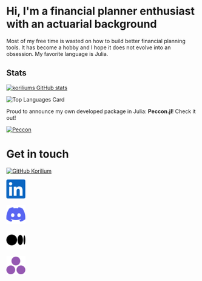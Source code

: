 
# Hi, I'm a financial planner enthusiast with an actuarial background 

Most of my free time is wasted on how to build better financial planning tools. It has become a hobby and I hope it does not evolve into an obsession. My favorite language is Julia. 

## Stats 

[![koriliums GitHub stats](https://github-readme-stats.vercel.app/api?username=korilium)](https://github.com/korilium/github-readme-stats)


![Top Languages Card](https://github-readme-stats.vercel.app/api/top-langs/?username=korilium&hide=html,jupyternotebook)

Proud to announce my own developed package in Julia: **Peccon.jl**! Check it out! 

[![Peccon](https://github-readme-stats.vercel.app/api/pin/?username=korilium&repo=Peccon.jl&show_owner=true)](https://github.com/korilium/Peccon.jl)

# Get in touch

[![GitHub Korilium](https://img.shields.io/github/followers/korilium?label=follow&style=social)](https://github.com/korilium)




[<img src="linkedin.svg" alt="linkedin korilium" width="50"/>](https://www.linkedin.com/in/ignace-decocq-4b703a135/)


[<img src="discord.svg" alt="discord korilium" width="50"/>](https://discord.gg/EWWCQmyF)

[<img src="medium.svg" alt="discord korilium" width="50"/>](https://medium.com/@ignace.decocq)


[<img src="julia-color.svg" alt="discord korilium" width="50"/>](https://discourse.julialang.org/u/korilium/summary)
<!--
**korilium/korilium** is a ✨ _special_ ✨ repository because its `README.md` (this file) appears on your GitHub profile.

Here are some ideas to get you started:

- 🔭 I’m currently working on ...
- 🌱 I’m currently learning ...
- 👯 I’m looking to collaborate on ...
- 🤔 I’m looking for help with ...
- 💬 Ask me about ...
- 📫 How to reach me: ...
- 😄 Pronouns: ...
- ⚡ Fun fact: ...
-->
